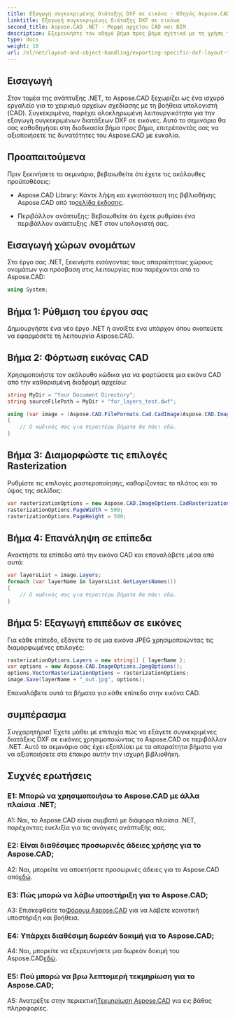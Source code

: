 ```yaml
---
title: Εξαγωγή συγκεκριμένης διάταξης DXF σε εικόνα - Οδηγός Aspose.CAD
linktitle: Εξαγωγή συγκεκριμένης διάταξης DXF σε εικόνα
second_title: Aspose.CAD .NET - Μορφή αρχείου CAD και BIM
description: Εξερευνήστε τον οδηγό βήμα προς βήμα σχετικά με τη χρήση του Aspose.CAD για .NET για την εξαγωγή συγκεκριμένων διατάξεων DXF σε εικόνες. Μεγιστοποιήστε την αποδοτικότητα ανάπτυξης του .NET με αυτό το ισχυρό σεμινάριο.
type: docs
weight: 10
url: /el/net/layout-and-object-handling/exporting-specific-dxf-layout-to-image/
---
```

## Εισαγωγή

Στον τομέα της ανάπτυξης .NET, το Aspose.CAD ξεχωρίζει ως ένα ισχυρό εργαλείο για το χειρισμό αρχείων σχεδίασης με τη βοήθεια υπολογιστή (CAD). Συγκεκριμένα, παρέχει ολοκληρωμένη λειτουργικότητα για την εξαγωγή συγκεκριμένων διατάξεων DXF σε εικόνες. Αυτό το σεμινάριο θα σας καθοδηγήσει στη διαδικασία βήμα προς βήμα, επιτρέποντάς σας να αξιοποιήσετε τις δυνατότητες του Aspose.CAD με ευκολία.

## Προαπαιτούμενα

Πριν ξεκινήσετε το σεμινάριο, βεβαιωθείτε ότι έχετε τις ακόλουθες προϋποθέσεις:

-  Aspose.CAD Library: Κάντε λήψη και εγκατάσταση της βιβλιοθήκης Aspose.CAD από το[σελίδα έκδοσης](https://releases.aspose.com/cad/net/).

- Περιβάλλον ανάπτυξης: Βεβαιωθείτε ότι έχετε ρυθμίσει ένα περιβάλλον ανάπτυξης .NET στον υπολογιστή σας.

## Εισαγωγή χώρων ονομάτων

Στο έργο σας .NET, ξεκινήστε εισάγοντας τους απαραίτητους χώρους ονομάτων για πρόσβαση στις λειτουργίες που παρέχονται από το Aspose.CAD:

```csharp
using System;
```

## Βήμα 1: Ρύθμιση του έργου σας

Δημιουργήστε ένα νέο έργο .NET ή ανοίξτε ένα υπάρχον όπου σκοπεύετε να εφαρμόσετε τη λειτουργία Aspose.CAD.

## Βήμα 2: Φόρτωση εικόνας CAD

Χρησιμοποιήστε τον ακόλουθο κώδικα για να φορτώσετε μια εικόνα CAD από την καθορισμένη διαδρομή αρχείου:

```csharp
string MyDir = "Your Document Directory";
string sourceFilePath = MyDir + "for_layers_test.dwf";

using (var image = (Aspose.CAD.FileFormats.Cad.CadImage)Aspose.CAD.Image.Load(sourceFilePath))
{
    // Ο κωδικός σας για περαιτέρω βήματα θα πάει εδώ.
}
```

## Βήμα 3: Διαμορφώστε τις επιλογές Rasterization

Ρυθμίστε τις επιλογές ραστεροποίησης, καθορίζοντας το πλάτος και το ύψος της σελίδας:

```csharp
var rasterizationOptions = new Aspose.CAD.ImageOptions.CadRasterizationOptions();
rasterizationOptions.PageWidth = 500;
rasterizationOptions.PageHeight = 500;
```

## Βήμα 4: Επανάληψη σε επίπεδα

Ανακτήστε τα επίπεδα από την εικόνα CAD και επαναλάβετε μέσα από αυτά:

```csharp
var layersList = image.Layers;
foreach (var layerName in layersList.GetLayersNames())
{
    // Ο κωδικός σας για περαιτέρω βήματα θα πάει εδώ.
}
```

## Βήμα 5: Εξαγωγή επιπέδων σε εικόνες

Για κάθε επίπεδο, εξάγετε το σε μια εικόνα JPEG χρησιμοποιώντας τις διαμορφωμένες επιλογές:

```csharp
rasterizationOptions.Layers = new string[] { layerName };
var options = new Aspose.CAD.ImageOptions.JpegOptions();
options.VectorRasterizationOptions = rasterizationOptions;
image.Save(layerName + "_out.jpg", options);
```

Επαναλάβετε αυτά τα βήματα για κάθε επίπεδο στην εικόνα CAD.

## συμπέρασμα

Συγχαρητήρια! Έχετε μάθει με επιτυχία πώς να εξάγετε συγκεκριμένες διατάξεις DXF σε εικόνες χρησιμοποιώντας το Aspose.CAD σε περιβάλλον .NET. Αυτό το σεμινάριο σάς έχει εξοπλίσει με τα απαραίτητα βήματα για να αξιοποιήσετε στο έπακρο αυτήν την ισχυρή βιβλιοθήκη.

## Συχνές ερωτήσεις

### Ε1: Μπορώ να χρησιμοποιήσω το Aspose.CAD με άλλα πλαίσια .NET;

A1: Ναι, το Aspose.CAD είναι συμβατό με διάφορα πλαίσια .NET, παρέχοντας ευελιξία για τις ανάγκες ανάπτυξής σας.

### Ε2: Είναι διαθέσιμες προσωρινές άδειες χρήσης για το Aspose.CAD;

 A2: Ναι, μπορείτε να αποκτήσετε προσωρινές άδειες για το Aspose.CAD από[εδώ](https://purchase.aspose.com/temporary-license/).

### Ε3: Πώς μπορώ να λάβω υποστήριξη για το Aspose.CAD;

 A3: Επισκεφθείτε το[Φόρουμ Aspose.CAD](https://forum.aspose.com/c/cad/19) για να λάβετε κοινοτική υποστήριξη και βοήθεια.

### Ε4: Υπάρχει διαθέσιμη δωρεάν δοκιμή για το Aspose.CAD;

 A4: Ναι, μπορείτε να εξερευνήσετε μια δωρεάν δοκιμή του Aspose.CAD[εδώ](https://releases.aspose.com/).

### Ε5: Πού μπορώ να βρω λεπτομερή τεκμηρίωση για το Aspose.CAD;

 A5: Ανατρέξτε στην περιεκτική[Τεκμηρίωση Aspose.CAD](https://reference.aspose.com/cad/net/) για εις βάθος πληροφορίες.